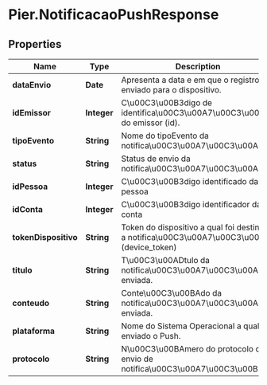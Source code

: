 # Pier.NotificacaoPushResponse

## Properties
Name | Type | Description | Notes
------------ | ------------- | ------------- | -------------
**dataEnvio** | **Date** | Apresenta a data e em que o registro foi enviado para o dispositivo. | [optional] 
**idEmissor** | **Integer** | C\u00C3\u00B3digo de identifica\u00C3\u00A7\u00C3\u00A3o do emissor (id). | [optional] 
**tipoEvento** | **String** | Nome do tipoEvento da notifica\u00C3\u00A7\u00C3\u00A3o | [optional] 
**status** | **String** | Status de envio da notifica\u00C3\u00A7\u00C3\u00A3o | [optional] 
**idPessoa** | **Integer** | C\u00C3\u00B3digo identificado da pessoa | 
**idConta** | **Integer** | C\u00C3\u00B3digo identificador da conta | 
**tokenDispositivo** | **String** | Token do dispositivo a qual foi destinado a notifica\u00C3\u00A7\u00C3\u00A3o (device_token) | 
**titulo** | **String** | T\u00C3\u00ADtulo da notifica\u00C3\u00A7\u00C3\u00A3o enviada. | 
**conteudo** | **String** | Conte\u00C3\u00BAdo da notifica\u00C3\u00A7\u00C3\u00A3o enviada. | 
**plataforma** | **String** | Nome do Sistema Operacional a qual foi enviado o Push. | [optional] 
**protocolo** | **String** | N\u00C3\u00BAmero do protocolo de envio de notifica\u00C3\u00A7\u00C3\u00B5es | [optional] 


